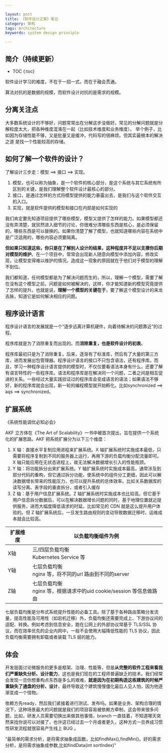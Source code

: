 ```yaml
---

layout: post
title: 《软件设计之美》笔记
category: 架构
tags: Architecture
keywords: system design principle 

---
```


## 简介（持续更新）

* TOC
{:toc}

软件设计学习的难度，不在于一招一式，而在于融会贯通。

算法对抗的是数据的规模，而软件设计对抗的是需求的规模。

## 分离关注点

大多数系统设计的不够好，问题常常出在分解这步没做好。常见的分解问题就是分解粒度太大，把各种维度混淆在一起（比如技术维度和业务维度）。 举个例子，比如因为存储性能不够，又是批量又是缓冲，代码写的很麻烦。但其实最根本的解决之道 是找一个性能较高的存储。

## 如何了解一个软件的设计？

了解设计三步走：模型 ==> 接口 ==> 实现。

1. 模型，也可以称为抽象，是一个软件的核心部分，是这个系统与其它系统有所区别的关键，是我们理解整个软件设计最核心的部分。
2. 接口，是通过怎样的方式将模型提供的能力暴露出去，是我们与这个软件交互的入口。
3. 实现，就是软件提供的模型和接口在内部是如何实现的

我们肯定要先知道项目提供了哪些模型，模型又提供了怎样的能力。如果模型都还没有弄清楚，就贸然进入细节的讨论，你很难分清哪些东西是核心，是必须保留的，哪些东西是可以替换的。如果你清楚了解了模型，也就知道哪些内容在系统中是广泛适用的，哪些内容必须要隔离。

**但如果只知道这些，你只是在了解别人设计的结果，这种程度并不足以支撑你后期对模型的维护**。在一个项目中，常常会出现新人随意向模型中添加内容，修改实现，让模型变得难以维护的情况。造成这一现象的原因就在于他们对于模型的理解不到位。

我们都知道，任何模型都是为了解决问题而生的，所以，理解一个模型，需要了解在没有这个模型之前，问题是如何被解决的，这样，你才能知道新的模型究竟提供了怎样的提升。也就是说，**理解一个模型的关键在于**，要了解这个模型设计的来龙去脉，知道它是如何解决相应的问题。

## 程序设计语言

程序设计语言的发展就是一个“逐步远离计算机硬件，向着待解决的问题靠近”的过程。

程序库就是为了消除重复而出现的。而**消除重复，也是软件设计的初衷**。

程序库最初只是为了消除重复。后来，逐渐有了标准库，然后有了大量的第三方库，进而发展出包管理器。程序设计语言的接口不只包含语法，还有程序库。而且，学习一种程序设计语言提供的模型时，不仅仅要看语法本身有什么，还要了解有语言特性的一些程序库。语法和程序库是在解决同一个问题，二者之间是相互促进的关系。一些经过大量实践验证过的程序库会变成语言的语法；如果语法不够好，新的程序库就会出现，新一轮的编程模型就开始孵化。比如synchronized ==> aqs ==> synchronized。

## 扩展系统

《系统性能调优必知必会》

AKF 立方体在《The Art of Scalability》一书中被首次提出，旨在提供一个系统化的扩展思路。AKF 把系统扩展分为以下三个维度：
1. X 轴：直接水平复制应用进程来扩展系统。X 轴扩展系统时实施成本最低，只需要将程序复制到不同的服务器上运行，再用下游的负载均衡分配流量即可。X 轴只能应用在无状态进程上，故无法解决数据增长引入的性能瓶颈。
2. Y 轴：将功能拆分出来扩展系统。Y 轴扩展系统时实施成本最高，通常涉及到部分代码的重构，但它通过拆分功能，使系统中的组件分工更细，因此可以解决数据增长带来的性能压力，也可以提升系统的总体效率。比如关系数据库的读写分离、表字段的垂直拆分，或者引入缓存
3. Z 轴：基于用户信息扩展系统。Z 轴扩展系统时实施成本也比较高，但它基于用户信息拆分数据后，可以在解决数据增长问题的同时，基于地理位置就近提供服务，进而大幅度降低请求的时延，比如常见的 CDN 就是这么提升用户体验的。但 Z 轴扩展系统后，一旦发生路由规则的变动导致数据迁移时，运维成本就会比较高。

|扩展维度|以负载均衡组件为例|
|---|---|
|X轴|三/四层负载均衡<br>Kubernetes Service 等|
|Y轴|七层负载均衡<br>nginx 等，将不同的url 路由到不同的server|
|Z轴|七层负载均衡<br>nginx 等，根据请求中的uid cookie/session 等信息做路由|

七层负载均衡是分布式系统提升性能的必备工具。除了基于各种路由策略分发流量，提高性能及可用性（如宕机迁移）外，负载均衡还需要完成上、下游协议间的适配、转换。例如考虑到信息安全，跑在公网上的外部协议常基于 TLS/SSL 协议，而在效率优先的企业内网中，一般不会使用大幅降低性能的 TLS 协议，因此负载均衡需要拥有卸载或者装载 TLS 层的能力。

## 体会

开发层面讨论微服务的更多是框架、治理、性能等，但是**从完整的软件工程来看我们严重缺失分析、设计能力**，这也是我们现在的工程师普遍缺乏的技术。我们经常会发现一旦你想重构点东西是多么的艰难，**就是因为在初期构造这栋建筑的时候严重缺失了通盘的分析、设计**，最终导致这个建筑慢慢僵化最后人见人怕，因为他逐渐变成一个怪物。

依赖方先ready，然后我们紧接着进行测试、发布吗。如果是业务、架构合理的情况下，这种场景最大的问题就是我们的项目容易被依赖方牵制，这会带来很多问题，比如，研发人员需要切换出来做其他事情，branch 一直挂着，不知道哪天突然来找你说可以对接了，也许这已经过去一个月或者更久，这种方式一旦养成习惯性研发流程就很容易产生线上 BUG 。

“最简单的需求分析，是将需求抽象成函数，比如findMax(),findMin()。好的需求分析，是将需求抽象成参数,比如findData(int sortIndex)”